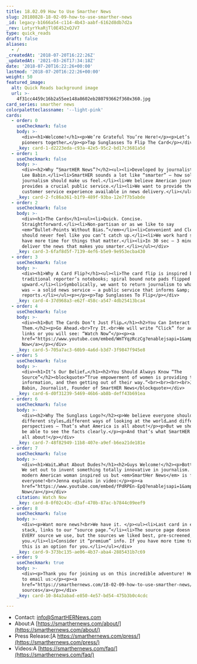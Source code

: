 ```yaml
---
title: 18.02.09 How to Use Smarther News
slug: 20180828-18-02-09-how-to-use-smarther-news
_id: legacy-b1666a54-c114-4b43-aabf-6162d8db7d2a
_rev: LotyrYkaRjTl0E452xQJV7
type: quick_reads
draft: false
aliases:
  - /
_createdAt: '2018-07-20T16:22:26Z'
_updatedAt: '2021-03-26T17:34:18Z'
date: '2018-07-20T16:22:26+00:00'
lastmod: '2018-07-20T16:22:26+00:00'
weight: 50
featured_image:
  alt: Quick Reads background image
  url: >-
    4f31cc4459c16b2a55ee148a8602eb280793662f360x360.jpg
card_series: smarther news
colorpaletteclassname: '--light-pink'
cards:
  - order: 0
    useCheckmark: false
    body: >-
      <div><h1>Welcome!</h1><p>We’re Grateful You’re Here!</p><p>Let’s be
      pioneers together…</p><p>Tap Sunglasses To Flip The Card</p></div>
    _key: card-1-d2223eda-c93a-42e5-95c2-bd17c3681a5d
  - order: 1
    useCheckmark: false
    body: >-
      <div><h2>Why “SmartHER News”?</h2><ul><li>Developed by journalist Jenna
      Lee Babin.</li><li>SmartHER sounds a lot like “smarter” – how solid
      journalism should make us feel.</li><li>We believe American journalism
      provides a crucial public service.</li><li>We want to provide the best
      customer service experience available in news delivery.</li></ul></div>
    _key: card-2-fc86a361-b1f9-489f-93ba-12e7f7b5abde
  - order: 2
    useCheckmark: false
    body: >-
      <div><h1>The Cards</h1><ul><li>Quick. Concise.
      Straightforward.</li><li>Non-partisan or as we like to say
      <em>“Bullet-Points Without Bias.”</em></li><li>Convenient and Clear. You
      should never feel like you can’t catch up.</li><li>We work hard so you can
      have more time for things that matter.</li><li>In 30 sec – 3 minutes, we
      deliver the news that makes you smarter.</li></ul></div>
    _key: card-3-6faf8d5f-7139-4ef6-b5e9-9e953ecba430
  - order: 3
    useCheckmark: false
    body: >-
      <div><h1>Why A Card Flip?</h1><ul><li>The card flip is inspired by
      traditional reporter’s notebooks; spiral bound note pads flipped pages
      upward.</li><li>Symbolically, we want to return journalism to what it once
      was – a solid news service – a public service that informs &amp;
      reports.</li></ul><p></p><p>Tap Sunglasses To Flip</p></div>
    _key: card-4-37d968a3-e62f-458c-a547-4db25413bca4
  - order: 4
    useCheckmark: false
    body: >-
      <div><h1>But The Cards Don’t Just Flip…</h1><h2>You Can Interact With
      Them.</h2><p>Go Ahead.<br>Try It.<br>We will write “Click” for active
      links or you will see: “Watch Now”</p><p><a
      href="https://www.youtube.com/embed/WmTYqzRczCg?enablejsapi=1&amp;autoplay=1&amp;rel=0">Watch
      Now</a></p></div>
    _key: card-5-705a7ac3-60b9-4a6d-b3d7-3f9847f945e8
  - order: 5
    useCheckmark: false
    body: >-
      <div><h1>It’s Our Belief…</h1><h2>You Should Always Know “The
      Source”</h2><blockquote>“True empowerment of women is providing them solid
      information, and then getting out of their way.”<br><br><br><br>Jenna Lee
      Babin, Journalist, Founder of SmartHER News</blockquote></div>
    _key: card-6-d0f31239-5469-46b6-ab8b-deff43b691ea
  - order: 6
    useCheckmark: false
    body: >-
      <div><h2>Why The Sunglass Logo?</h2><p>We believe everyone should have
      different styles…different ways of looking at the world…and different
      perspectives – That’s what America is all about!</p><p>But we should all
      be able to see the facts clearly.</p><p>And that’s what SmartHER News is
      all about!</p></div>
    _key: card-7-48f82949-11b8-407e-a9ef-b6ea21de181e
  - order: 7
    useCheckmark: false
    body: >-
      <div><h1>Wait…What About Dudes?</h1><h2>Guys Welcome!</h2><p>Bottom line –
      We set out to invent something totally innovative in journalism. The
      modern American woman inspired us but <em>SmartHer News</em> is for
      everyone!<br>Jenna explains in video:</p><p><a
      href="https://www.youtube.com/embed/fPdRPEn-EpQ?enablejsapi=1&amp;autoplay=1&amp;rel=0">Watch
      Now</a></p></div>
    citation: Watch Now
    _key: card-8-0f02c43c-d3af-470b-87ac-b7844c09eef9
  - order: 8
    useCheckmark: false
    body: >-
      <div><p>Want more news?<br>We have it. </p><ul><li>Last card in every
      stack, links to our “source page.”</li><li>The source page doesn’t include
      EVERY source we use, but the sources we liked best, pre-screened, for
      you.</li><li>Consider it “premium” info. If you have more time to read,
      this is an option for you.</li></ul></div>
    _key: card-9-373bc135-ae06-4b37-aba4-2885431b7c69
  - order: 9
    useCheckmark: true
    body: >-
      <div><p>Thank you for joining us on this incredible adventure! Here's how
      to email us:</p><p><a
      href="https://smarthernews.com/18-02-09-how-to-use-smarther-news/">view
      sources</a></p></div>
    _key: card-10-84a3abad-e850-4e57-bd54-475b3b0c4cdc

---
```

* Contact: [info@SmartHERNews.com](mailto:info@SmartHERNews.com)
* About:A [https://smarthernews.com/about/](https://smarthernews.com/about/)
* Press Release:[A https://smarthernews.com/press/](https://smarthernews.com/press/)
* Videos:A [https://smarthernews.com/faq/](https://smarthernews.com/faq/)